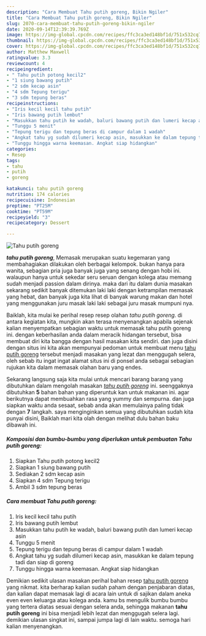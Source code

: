 ```yaml
---
description: "Cara Membuat Tahu putih goreng, Bikin Ngiler"
title: "Cara Membuat Tahu putih goreng, Bikin Ngiler"
slug: 2070-cara-membuat-tahu-putih-goreng-bikin-ngiler
date: 2020-09-14T12:39:39.769Z
image: https://img-global.cpcdn.com/recipes/ffc3ca3ed148bf1d/751x532cq70/tahu-putih-goreng-foto-resep-utama.jpg
thumbnail: https://img-global.cpcdn.com/recipes/ffc3ca3ed148bf1d/751x532cq70/tahu-putih-goreng-foto-resep-utama.jpg
cover: https://img-global.cpcdn.com/recipes/ffc3ca3ed148bf1d/751x532cq70/tahu-putih-goreng-foto-resep-utama.jpg
author: Matthew Maxwell
ratingvalue: 3.3
reviewcount: 4
recipeingredient:
- " Tahu putih potong kecil2"
- "1 siung bawang putih"
- "2 sdm kecap asin"
- "4 sdm Tepung terigu"
- "3 sdm tepung beras"
recipeinstructions:
- "Iris kecil kecil tahu putih"
- "Iris bawang putih lembut"
- "Masukkan tahu putih ke wadah, baluri bawang putih dan lumeri kecap asin"
- "Tunggu 5 menit"
- "Tepung terigu dan tepung beras di campur dalam 1 wadah"
- "Angkat tahu yg sudah dilumeri kecap asin, masukkan ke dalam tepung tadi dan siap di goreng"
- "Tunggu hingga warna keemasan. Angkat siap hidangkan"
categories:
- Resep
tags:
- tahu
- putih
- goreng

katakunci: tahu putih goreng 
nutrition: 174 calories
recipecuisine: Indonesian
preptime: "PT25M"
cooktime: "PT59M"
recipeyield: "3"
recipecategory: Dessert

---
```



![Tahu putih goreng](https://img-global.cpcdn.com/recipes/ffc3ca3ed148bf1d/751x532cq70/tahu-putih-goreng-foto-resep-utama.jpg)

<b><i>tahu putih goreng</i></b>, Memasak merupakan suatu kegemaran yang membahagiakan dilakukan oleh berbagai kelompok. bukan hanya para wanita, sebagian pria juga banyak juga yang senang dengan hobi ini. walaupun hanya untuk sekedar seru seruan dengan kolega atau memang sudah menjadi passion dalam dirinya. maka dari itu dalam dunia masakan sekarang sedikit banyak ditemukan laki laki dengan ketrampilan memasak yang hebat, dan banyak juga kita lihat di banyak warung makan dan hotel yang menggunakan juru masak laki laki sebagai juru masak mumpuni nya.



Baiklah, kita mulai ke perihal resep resep olahan <i>tahu putih goreng</i>. di antara kegiatan kita, mungkin akan terasa menyenangkan apabila sejenak kalian menyempatkan sebagian waktu untuk memasak tahu putih goreng ini. dengan keberhasilan anda dalam meracik hidangan tersebut, bisa membuat diri kita bangga dengan hasil masakan kita sendiri. dan juga disini dengan situs ini kita akan mempunyai pedoman untuk membuat menu <u>tahu putih goreng</u> tersebut menjadi masakan yang lezat dan menggugah selera, oleh sebab itu ingat ingat alamat situs ini di ponsel anda sebagai sebagian rujukan kita dalam memasak olahan baru yang endes.


Sekarang langsung saja kita mulai untuk mencari barang barang yang dibutuhkan dalam mengolah masakan <u><i>tahu putih goreng</i></u> ini. seenggaknya dibutuhkan <b>5</b> bahan bahan yang diperuntuk kan untuk makanan ini. agar berikutnya dapat membuahkan rasa yang yummy dan sempurna. dan juga siapkan waktu anda sesaat, sebab anda akan memulainya paling tidak dengan <b>7</b> langkah. saya menginginkan semua yang dibutuhkan sudah kita punyai disini, Baiklah mari kita olah dengan melihat dulu bahan baku dibawah ini.

<!--inarticleads1-->

##### Komposisi dan bumbu-bumbu yang diperlukan untuk pembuatan Tahu putih goreng:

1. Siapkan  Tahu putih potong kecil2
1. Siapkan 1 siung bawang putih
1. Sediakan 2 sdm kecap asin
1. Siapkan 4 sdm Tepung terigu
1. Ambil 3 sdm tepung beras




<!--inarticleads2-->

##### Cara membuat Tahu putih goreng:

1. Iris kecil kecil tahu putih
1. Iris bawang putih lembut
1. Masukkan tahu putih ke wadah, baluri bawang putih dan lumeri kecap asin
1. Tunggu 5 menit
1. Tepung terigu dan tepung beras di campur dalam 1 wadah
1. Angkat tahu yg sudah dilumeri kecap asin, masukkan ke dalam tepung tadi dan siap di goreng
1. Tunggu hingga warna keemasan. Angkat siap hidangkan




Demikian sedikit ulasan masakan perihal bahan resep <u>tahu putih goreng</u> yang nikmat. kita berharap kalian sudah paham dengan penjabaran diatas, dan kalian dapat memasak lagi di acara lain untuk di sajikan dalam aneka even even keluarga atau kolega anda. kamu bs mengulik bumbu bumbu yang tertera diatas sesuai dengan selera anda, sehingga makanan <b>tahu putih goreng</b> ini bisa menjadi lebih lezat dan menggugah selera lagi. demikian ulasan singkat ini, sampai jumpa lagi di lain waktu. semoga hari kalian menyenangkan.
